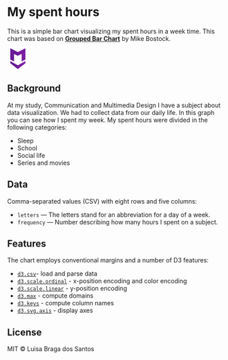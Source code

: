 # My spent hours
This is a simple bar chart visualizing my spent hours in a week time. This chart was based on [**Grouped Bar Chart**](https://bl.ocks.org/mbostock/3887051) by Mike Bostock.

![Preview of the bar chart][logo]



## Background 
At my study, Communication and Multimedia Design I have a subject about data visualization. We had to collect data from our daily life. In this graph you can see how I spent my week. My spent hours were divided in the following categories:
* Sleep
* School
* Social life
* Series and movies

## Data 
Comma-separated values (CSV) with eight rows and five columns:
* `letters` — The letters stand for an abbreviation  for a day of a week. 
* `frequency` — Number describing how many hours I spent on a subject.

## Features 
The chart employs conventional margins and a number of D3 features:

* [`d3.csv`](https://github.com/d3/d3-request/blob/master/README.md#csv)- load and parse data
* [`d3.scale.ordinal`](https://github.com/d3/d3-scale/blob/master/README.md#scaleOrdinal) - x-position encoding and color encoding
* [`d3.scale.linear`](https://github.com/d3/d3-scale/blob/master/README.md#scaleLinear) - y-position encoding
* [`d3.max`](https://github.com/d3/d3-array/blob/master/README.md#max) - compute domains
* [`d3.keys`](https://github.com/d3/d3-collection/blob/master/README.md#keys) - compute column names
* [`d3.svg.axis`](https://github.com/d3/d3-axis/blob/master/README.md#_axis) - display axes

## License 
MIT © Luisa Braga dos Santos

[logo]: https://github.com/adam-p/markdown-here/raw/master/src/common/images/icon48.png "Preview of the bar chart"
